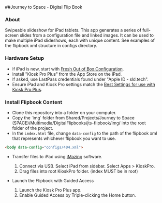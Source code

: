 ##Journey to Space - Digital Flip Book

### About
Swipeable slideshow for iPad tablets. This app generates a series of full-screen slides from a configuration file and linked images. It can be used to make multiple iPad slideshows, each with unique content. See examples of the flipbook xml structure in configs directory.

### Hardware Setup
* If iPad is new, start with [Fresh Out of Box Configuration](http://projects.smm.org/atrium/media/node/291625).
* Install "Kiosk Pro Plus" from the App Store on the iPad.
* If asked, use LastPass credentials found under "Apple ID - sld.tech".
* Ensure iPad and Kiosk Pro settings match the [Best Settings for use with Kiosk Pro Plus](http://projects.smm.org/atrium/media/node/291625). 

### Install Flipbook Content
* Clone this repository into a folder on your computer.
* Copy the 'img' folder from Shared/Projects/Journey to Space (SPACE)/Multimedia/DigitalFlipbooks/jts-flipbook/img/ into the root folder of the project. 
* In the ```index.html``` file, change ```data-config``` to the path of the flipbook xml that represents whichever flipbook you want to use.

```html
<body data-config="configs/404.xml">
```
* Transfer files to iPad using [iMazing](http://imazing.com/) software.
  1. Connect via USB. Select iPad from sidebar. Select Apps > KioskPro.
  2. Drag files into root KioskPro folder. (index MUST be in root)

* Launch the Flipbook with Guided Access
  1. Launch the Kiosk Pro Plus app.
  2. Enable Guided Access by Triple-clicking the Home button.

